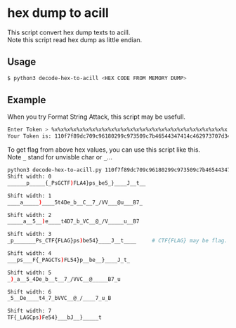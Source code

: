 # hex dump to acill

This script convert hex dump texts to acill.  
Note this script read hex dump as little endian. 

## Usage

```bash
$ python3 decode-hex-to-acill <HEX CODE FROM MEMORY DUMP>
```

## Example

When you try Format String Attack, this script may be usefull.

```bash
Enter Token > %x%x%x%x%x%x%x%x%x%x%x%x%x%x%x%x%x%x%x%x%x%x%x%x%x%x%x%x  # Format String Attack
Your Token is: 110f7f89dc709c96180299c973509c7b46544347414c462973707d34356562fff4007df7fc4af8f75f93742  # Stack Dump
```

To get flag from above hex values, you can use this script like this.  
Note `_` stand for unvisble char or `_`...

```bash
python3 decode-hex-to-acill.py 110f7f89dc709c96180299c973509c7b46544347414c462973707d34356562fff4007df7fc4af8f75f93742
Shift width: 0
______p_____{_PsGCTF)FLA4}ps_be5_}____J__t__

Shift width: 1
____a_____)____5t4De_b__C__7_/VV___@u___B7_

Shift width: 2
_____a__5__)e____t4D7_b_VC__@_/V_____u__B7

Shift width: 3
_p_______Ps_CTF{FLAG}ps)be54}____J__t____     # CTF{FLAG} may be flag.

Shift width: 4
___ps___F{_PAGCTs)FL54}p__be__}____J_t_

Shift width: 5
_)_a__5_4De_b__t__7_/VVC__@_____B7_u

Shift width: 6
_5__De____t4_7_bVVC__@_/____7_u_B

Shift width: 7
TF{_LAGCps)Fe54}___bJ__}_____t
```
